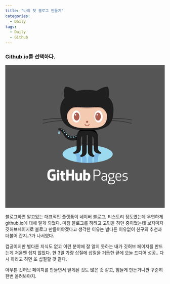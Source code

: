 ```yaml
---
title: "나의 첫 블로그 만들기"
categories:
  - Daily
tags:
  - Daily
  - Github
---
```

### Github.io를 선택하다.  

![](/assets/img/daily/github-pages.png)

블로그하면 알고있는 대표적인 플랫폼이 네이버 블로그, 티스토리 정도였는데 우연하게 github.io에 대해 알게 되었다. 마침 블로그를 하려고 고민을 하던 중이었는데 보자마자 깃허브페이지로 블로그 만들어야겠다고 생각한 이유는 별다른 이유없이 친구의 추천과 더불어 간지..?가 나서였다.

컴공이지만 별다른 지식도 없고 이런 분야에 잘 알지 못하는 내가 깃허브 페이지를 만드는게 처음엔 쉽지 않았다. 한 3일 가량 삽질에 삽질을 거듭한 끝에 오늘 드디어 성공.. 다시 하라고 하면 또 삽질할 것 같다.

아무튼 깃허브 페이지를 만들면서 얻게된 것도 많은 것 같고, 힘들게 만든거니깐 꾸준히 한번 올려봐야지.

[^posts]: Footnote test.

